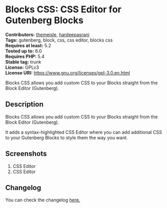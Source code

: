 # Blocks CSS: CSS Editor for Gutenberg Blocks #
**Contributors:** [themeisle](https://profiles.wordpress.org/themeisle/), [hardeepasrani](https://profiles.wordpress.org/hardeepasrani/)  
**Tags:** gutenberg, block, css, css editor, blocks css  
**Requires at least:** 5.2      
**Tested up to:** 6.0  
**Requires PHP:** 5.4    
**Stable tag:** trunk  
**License:** GPLv3    
**License URI:** https://www.gnu.org/licenses/gpl-3.0.en.html    

Blocks CSS allows you add custom CSS to your Blocks straight from the Block Editor (Gutenberg).

## Description ##

Blocks CSS allows you add custom CSS to your Blocks straight from the Block Editor (Gutenberg).

It adds a syntax-highlighted CSS Editor where you can add additional CSS to your Gutenberg Blocks to style them the way you want.

## Screenshots ##

1. CSS Editor
2. CSS Editor

## Changelog ##

You can check the changelog [here.](https://github.com/Codeinwp/otter-blocks/blob/master/CHANGELOG.md)
